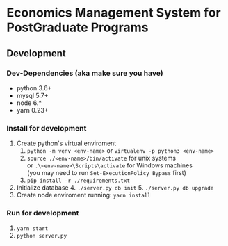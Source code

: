 # Economics Management System for PostGraduate Programs

## Development
### Dev-Dependencies (aka make sure you have)
* python 3.6+
* mysql 5.7+
* node 6.*
* yarn 0.23+

### Install for development
1. Create python's virtual enviroment
    1. `python -m venv <env-name>` or `virtualenv -p python3 <env-name>`
    2. `source ./<env-name>/bin/activate` for unix systems  
    or `.\<env-name>\Scripts\activate` for Windows machines  
    (you may need to run `Set-ExecutionPolicy Bypass` first)
    3. `pip install -r ./requirements.txt`
2. Initialize database
    4. `./server.py db init`
    5. `./server.py db upgrade`
3. Create node enviroment running: `yarn install`

### Run for development
1. `yarn start`
2. `python server.py`
